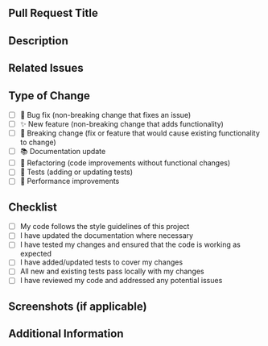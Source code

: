 ## Pull Request Title
<!-- Provide a clear and concise title for the pull request that summarizes the changes. -->

## Description
<!-- Detailed explanation of the changes. Include:
  - The problem being addressed.
  - How your changes resolve the issue.
  - Any additional context or reasoning for your approach.
-->


## Related Issues
<!-- List any issues related to this PR. Use keywords like 'Closes', 'Fixes', or 'Resolves' followed by the issue number. For example:
Closes #123
Fixes #456
-->

## Type of Change
<!-- Please select the relevant option and delete others that do not apply: -->
<!-- Please put an x in each of the boxes, like this: [x]. -->
- [ ] 🐛 Bug fix (non-breaking change that fixes an issue)
- [ ] ✨ New feature (non-breaking change that adds functionality)
- [ ] 🔨 Breaking change (fix or feature that would cause existing functionality to change)
- [ ] 📚 Documentation update
- [ ] 🔧 Refactoring (code improvements without functional changes)
- [ ] 🧪 Tests (adding or updating tests)
- [ ] 🚀 Performance improvements

## Checklist
<!-- Please confirm that your contribution adheres to our standards by checking off these items: -->
<!-- Please follow this checklist and put an x in each of the boxes, like this: [x]. It will ensure that our team takes your pull request seriously. -->
- [ ] My code follows the style guidelines of this project
- [ ] I have updated the documentation where necessary
- [ ] I have tested my changes and ensured that the code is working as expected
- [ ] I have added/updated tests to cover my changes
- [ ] All new and existing tests pass locally with my changes
- [ ] I have reviewed my code and addressed any potential issues

## Screenshots (if applicable)
<!-- If your changes affect the UI, please provide relevant screenshots demonstrating the changes. -->

## Additional Information
<!-- Any other information that may help the reviewers understand this PR better. -->

